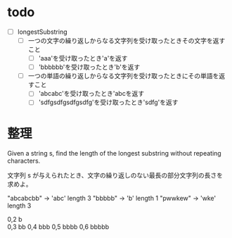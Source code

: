 # todo
- [ ] longestSubstring
  - [ ] 一つの文字の繰り返しからなる文字列を受け取ったときその文字を返すこと
    - [ ] 'aaa'を受け取ったとき'a'を返す
    - [ ] 'bbbbbb'を受け取ったとき'b'を返す
  - [ ] 一つの単語の繰り返しからなる文字列を受け取ったときにその単語を返すこと
    - [ ] 'abcabc'を受け取ったとき'abcを返す
    - [ ] 'sdfgsdfgsdfgsdfg'を受け取ったとき'sdfg'を返す

# 整理
Given a string s, find the length of the longest substring without repeating characters.

文字列 s が与えられたとき、文字の繰り返しのない最長の部分文字列の長さを求めよ。

"abcabcbb" -> 'abc' length 3
"bbbbb" -> 'b' length 1
"pwwkew" -> 'wke' length 3

0,2 b      
0,3 bb
0,4 bbb
0,5 bbbb
0,6 bbbbb